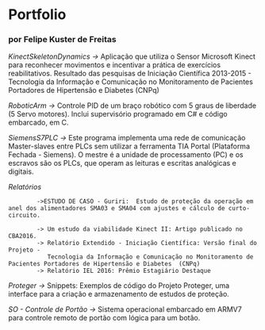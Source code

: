 # Portfolio
### por Felipe Kuster de Freitas

*KinectSkeletonDynamics ->* Aplicação que utiliza o Sensor Microsoft Kinect para reconhecer movimentos e incentivar a prática de exercícios reabilitativos.
						  Resultado das pesquisas de Iniciação Científica 2013-2015 - Tecnologia da Informação e Comunicação no Monitoramento de Pacientes Portadores de 
						  Hipertensão e Diabetes  (CNPq)

*RoboticArm             ->* Controle PID de um braço robótico com 5 graus de liberdade (5 Servo motores). Inclui supervisório programado em C# e código embarcado, em C.

*SiemensS7PLC           ->* Este programa implementa uma rede de comunicação Master-slaves entre PLCs sem utilizar a ferramenta TIA Portal (Plataforma Fechada - Siemens).
						  O mestre é a unidade de processamento (PC) e os escravos são os PLCs, que operam as leituras e escritas analógicas e digitais.

*Relatórios*

			->ESTUDO DE CASO - Guriri:  Estudo de proteção da operação em anel dos alimentadores SMA03 e SMA04 com ajustes e cálculo de curto-circuito.

			-> Um estudo da viabilidade Kinect II: Artigo publicado no CBA2016.
			-> Relatório Extendido - Iniciação Científica: Versão final do Projeto - 
			   Tecnologia da Informação e Comunicação no Monitoramento de Pacientes Portadores de Hipertensão e Diabetes  (CNPq)
			-> Relatório IEL 2016: Prêmio Estagiário Destaque

*Proteger   			   ->* Snippets: Exemplos de código do Projeto Proteger, uma interface para a criação e armazenamento de estudos de proteção.	

*SO - Controle de Portão   ->* Sistema operacional embarcado em ARMV7 para controle remoto de portão com lógica para um botão.			  
